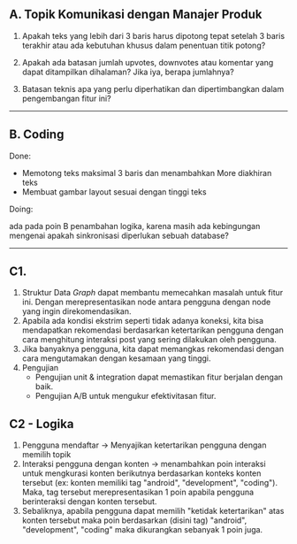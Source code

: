 ## A. Topik Komunikasi dengan Manajer Produk

1. Apakah teks yang lebih dari 3 baris harus dipotong tepat setelah 3 baris terakhir atau ada kebutuhan khusus dalam penentuan titik potong?

2. Apakah ada batasan jumlah upvotes, downvotes atau komentar yang dapat ditampilkan dihalaman? Jika iya, berapa jumlahnya?

3. Batasan teknis apa yang perlu diperhatikan dan dipertimbangkan dalam pengembangan fitur ini?

---
## B. Coding


Done:
- Memotong teks maksimal 3 baris dan menambahkan More diakhiran teks
- Membuat gambar layout sesuai dengan tinggi teks

Doing:

ada pada poin B penambahan logika, karena masih ada kebingungan mengenai apakah sinkronisasi diperlukan sebuah database?

---
## C1.
1. Struktur Data
	*Graph* dapat membantu memecahkan masalah untuk fitur ini. Dengan merepresentasikan node antara pengguna dengan node yang ingin direkomendasikan.
2. Apabila ada kondisi ekstrim seperti tidak adanya koneksi, kita bisa mendapatkan rekomendasi berdasarkan ketertarikan pengguna dengan cara menghitung interaksi post yang sering dilakukan oleh pengguna.
3. Jika banyaknya pengguna, kita dapat memangkas rekomendasi dengan cara mengutamakan dengan kesamaan yang tinggi.
4. Pengujian
	- Pengujian unit & integration dapat memastikan fitur berjalan dengan baik.
	- Pengujian A/B untuk mengukur efektivitasan fitur.


## C2 - Logika
1. Pengguna mendaftar  -> Menyajikan ketertarikan pengguna dengan memilih topik
2. Interaksi pengguna dengan konten -> menambahkan poin interaksi untuk mengkurasi konten berikutnya berdasarkan konteks konten tersebut (ex: konten memiliki tag "android", "development", "coding"). Maka, tag tersebut merepresentasikan 1 poin apabila pengguna berinteraksi dengan konten tersebut.
3. Sebaliknya, apabila pengguna dapat memilih "ketidak ketertarikan" atas konten tersebut maka poin berdasarkan (disini tag) "android", "development", "coding" maka dikurangkan sebanyak 1 poin juga.
